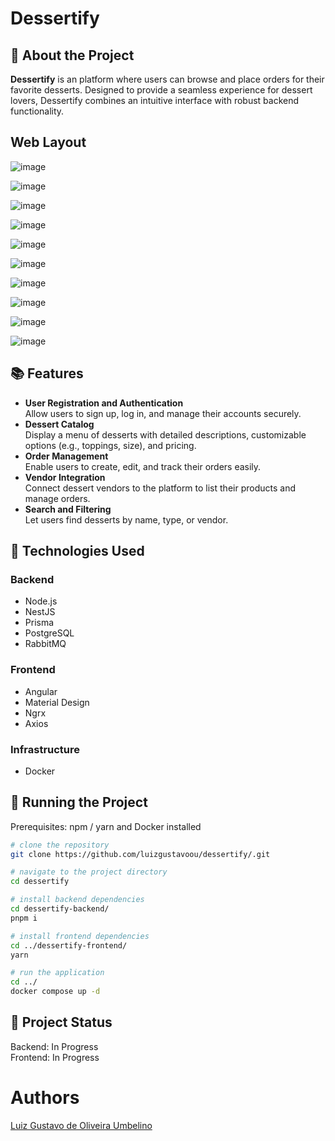 # Dessertify  

## :memo: About the Project  
**Dessertify** is an platform where users can browse and place orders for their favorite desserts. Designed to provide a seamless experience for dessert lovers, Dessertify combines an intuitive interface with robust backend functionality.  

## Web Layout  
![image](https://github.com/user-attachments/assets/14246457-74be-4686-8484-bda25d99bb28)

![image](https://github.com/user-attachments/assets/9fe6474b-497f-4329-904d-d2fcea1db4d9)

![image](https://github.com/user-attachments/assets/da50611e-1908-40ac-9a47-fc86dbbc39fc)

![image](https://github.com/user-attachments/assets/28bb9ed0-84fe-4a47-8501-bf025282a460)


![image](https://github.com/user-attachments/assets/07fedbeb-d9c9-49f4-801f-fffedfe4037b)


![image](https://github.com/user-attachments/assets/11a82905-991d-418f-a75d-cf2b5a9bed5b)

![image](https://github.com/user-attachments/assets/30869fb3-780f-4b96-be5c-c7d4a4b714dc)

![image](https://github.com/user-attachments/assets/f1d3039d-07df-425d-96ab-6341f391126b)

![image](https://github.com/user-attachments/assets/37709b04-7572-4b18-a68c-78ccb2b01205)

![image](https://github.com/user-attachments/assets/a7898efe-01c5-4dc2-90bb-1c40e5e0eeda)



## :books: Features  
- **User Registration and Authentication**  
  Allow users to sign up, log in, and manage their accounts securely.  
- **Dessert Catalog**  
  Display a menu of desserts with detailed descriptions, customizable options (e.g., toppings, size), and pricing.  
- **Order Management**  
  Enable users to create, edit, and track their orders easily.  
- **Vendor Integration**  
  Connect dessert vendors to the platform to list their products and manage orders.  
- **Search and Filtering**  
  Let users find desserts by name, type, or vendor.  

## :wrench: Technologies Used  
### Backend  
- Node.js  
- NestJS  
- Prisma  
- PostgreSQL
- RabbitMQ

### Frontend  
- Angular  
- Material Design  
- Ngrx
- Axios

### Infrastructure  
- Docker  

## :rocket: Running the Project  
Prerequisites: npm / yarn and Docker installed  

```bash  
# clone the repository  
git clone https://github.com/luizgustavoou/dessertify/.git

# navigate to the project directory  
cd dessertify  

# install backend dependencies  
cd dessertify-backend/  
pnpm i  

# install frontend dependencies  
cd ../dessertify-frontend/  
yarn  

# run the application  
cd ../  
docker compose up -d  
```  

## :dart: Project Status  
Backend: In Progress  
Frontend: In Progress  

# Authors  
<a href="https://github.com/luizgustavoou">Luiz Gustavo de Oliveira Umbelino</a><br>  
